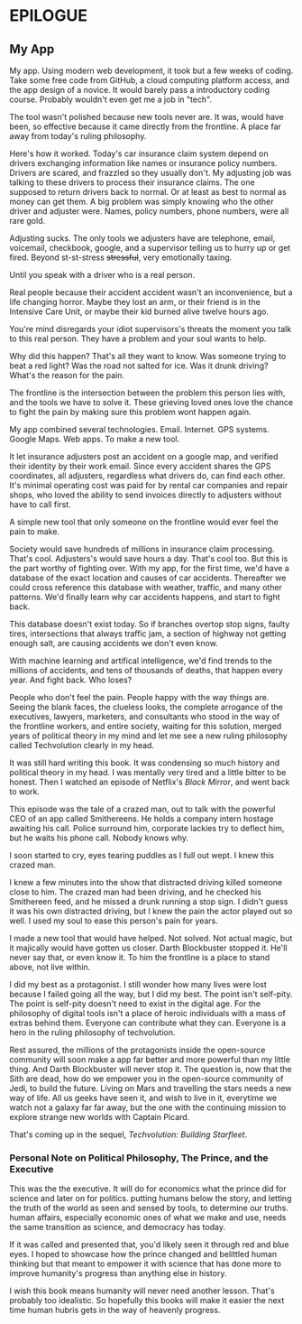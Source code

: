
# EPILOGUE

## My App

My app. Using modern web development, it took but a few weeks of coding. Take some free code from GitHub, a cloud computing platform access, and the app design of a novice. It would barely pass a introductory coding course. Probably wouldn't even get me a job in "tech".

The tool wasn't polished because new tools never are. It was, would have been, so effective because it came directly from the frontline. A place far away from today's ruling philosophy.

Here's how it worked. Today's car insurance claim system depend on drivers exchanging information like names or insurance policy numbers. Drivers are scared, and frazzled so they usually don't. My adjusting job was talking to these drivers to process their insurance claims. The one supposed to return drivers back to normal. Or at least as best to normal as money can get them. A big problem was simply knowing who the other driver and adjuster were. Names, policy numbers, phone numbers, were all rare gold.

Adjusting sucks. The only tools we adjusters have are telephone, email, voicemail, checkbook, google, and a supervisor telling us to hurry up or get fired. Beyond st-st-stress ~~stressful~~, very emotionally taxing.

Until you speak with a driver who is a real person.

Real people because their accident accident wasn't an inconvenience, but a life changing horror. Maybe they lost an arm, or their friend is in the Intensive Care Unit, or maybe their kid burned alive twelve hours ago.

You're mind disregards your idiot supervisors's threats the moment you talk to this real person. They have a problem and your soul wants to help.

Why did this happen? That's all they want to know. Was someone trying to beat a red light? Was the road not salted for ice. Was it drunk driving? What's the reason for the pain.

The frontline is the intersection between the problem this person lies with, and the tools we have to solve it. These grieving loved ones love the chance to fight the pain by making sure this problem wont happen again.

My app combined several technologies. Email. Internet. GPS systems. Google Maps. Web apps. To make a new tool.

It let insurance adjusters post an accident on a google map, and verified their identity by their work email. Since every accident shares the GPS coordinates, all adjusters, regardless what drivers do, can find each other. It's minimal operating cost was paid for by rental car companies and repair shops, who loved the ability to send invoices directly to adjusters without have to call first.

A simple new tool that only someone on the frontline would ever feel the pain to make.

Society would save hundreds of millions in insurance claim processing. That's cool. Adjusters's would save hours a day. That's cool too. But this is the part worthy of fighting over. With my app, for the first time, we'd have a database of the exact location and causes of car accidents. Thereafter we could cross reference this database with weather, traffic, and many other patterns. We'd finally learn why car accidents happens, and start to fight back.

This database doesn't exist today. So if branches overtop stop signs, faulty tires, intersections that always traffic jam, a section of highway not getting enough salt, are causing accidents we don't even know.

With machine learning and artifical intelligence, we'd find trends to the millions of accidents, and tens of thousands of deaths, that happen every year. And fight back. Who loses?

People who don't feel the pain. People happy with the way things are. Seeing the blank faces, the clueless looks, the complete arrogance of the executives, lawyers, marketers, and consultants who stood in the way of the frontline workers, and entire society, waiting for this solution, merged years of political theory in my mind and let me see a new ruling philosophy called Techvolution clearly in my head.

It was still hard writing this book. It was condensing so much history and political theory in my head. I was mentally very tired and a little bitter to be honest. Then I watched an episode of Netflix's _Black Mirror_, and went back to work.

This episode was the tale of a crazed man, out to talk with the powerful CEO of an app called Smithereens. He holds a company intern hostage awaiting his call. Police surround him, corporate lackies try to deflect him, but he waits his phone call. Nobody knows why.

I soon started to cry, eyes tearing puddles as I full out wept. I knew this crazed man.

I knew a few minutes into the show that distracted driving killed someone close to him. The crazed man had been driving, and he checked his Smithereen feed, and he missed a drunk running a stop sign. I didn't guess it was his own distracted driving, but I knew the pain the actor played out so well. I used my soul to ease this person's pain for years.

I made a new tool that would have helped. Not solved. Not actual magic, but it majically would have gotten us closer. Darth Blockbuster stopped it. He'll never say that, or even know it. To him the frontline is a place to stand above, not live within.

I did my best as a protagonist. I still wonder how many lives were lost because I failed going all the way, but I did my best. The point isn't self-pity. The point is self-pity doesn't need to exist in the digital age. For the philosophy of digital tools isn't a place of heroic individuals with a mass of extras behind them. Everyone can contribute what they can. Everyone is a hero in the ruling philosophy of techvolution.

Rest assured, the millions of the protagonists inside the open-source community will soon make a app far better and more powerful than my little thing. And Darth Blockbuster will never stop it. The question is, now that the Sith are dead, how do we empower you in the open-source community of Jedi, to build the future. Living on Mars and travelling the stars needs a new way of life. All us geeks have seen it, and wish to live in it, everytime we watch not a galaxy far far away, but the one with the continuing mission to explore strange new worlds with Captain Picard.

That's coming up in the sequel, _Techvolution: Building Starfleet_.

### Personal Note on Political Philosophy, The Prince, and the Executive

This was the the executive. It will do for economics what the prince did for science and later on for politics. putting humans below the story, and letting the truth of the world as seen and sensed by tools, to determine our truths. human affairs, especially economic ones of what we make and use, needs the same transition as science, and democracy has today.

If it was called and presented that, you'd likely seen it through red and blue eyes. I hoped to showcase how the prince changed and belittled human thinking but that meant to empower it with science that has done more to improve humanity's progress than anything else in history.

I wish this book means humanity will never need another lesson. That's probably too idealistic. So hopefully this books will make it easier the next time human hubris gets in the way of heavenly progress.
